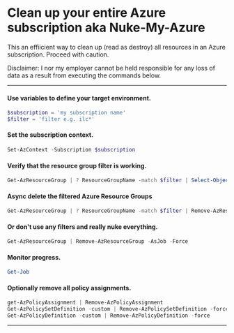 # Clean up your entire Azure subscription aka Nuke-My-Azure

 This an effiicient way to clean up (read as destroy) all resources in an Azure subscription. Proceed with caution. 

Disclaimer: I nor my employer cannot be held responsible for any loss of data as a result from executing the commands below.

---

#### Use variables to define your target environment.

```powershell
$subscription = 'my subscription name'
$filter = 'filter e.g. ilc*'
```

#### Set the subscription context.

```powershell
Set-AzContext -Subscription $subscription
```

#### Verify that the resource group filter is working.

```powershell
Get-AzResourceGroup | ? ResourceGroupName -match $filter | Select-Object ResourceGroupName
```

#### Async delete the filtered Azure Resource Groups

```powershell
Get-AzResourceGroup | ? ResourceGroupName -match $filter | Remove-AzResourceGroup -AsJob -Force
```

#### Or don't use any filters and really nuke everything.

```powershell
Get-AzResourceGroup | Remove-AzResourceGroup -AsJob -Force

```

#### Monitor progress.

```powershell
Get-Job
```

#### Optionally remove all policy assignments.

```powershell
get-AzPolicyAssignment | Remove-AzPolicyAssignment
Get-AzPolicySetDefinition -custom | Remove-AzPolicySetDefinition -force
Get-AzPolicyDefinition -custom | Remove-AzPolicyDefinition -force
```

---


